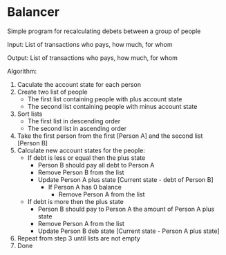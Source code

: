 # Balancer
Simple program for recalculating debets between a group of people

Input: 
List of transactions who pays, how much, for whom

Output:
List of transactions who pays, how much, for whom

Algorithm:
1. Caculate the account state for each person
2. Create two list of people
    - The first list containing people with plus account state
    - The second list containing people with minus account state
3. Sort lists
    - The first list in descending order
    - The second list in ascending order
5. Take the first person from the first [Person A] and the second list [Person B]
6. Calculate new account states for the people:
    - If debt is less or equal then the plus state
      - Person B should pay all debt to Person A
      - Remove Person B from the list
      - Update Person A plus state [Current state - debt of Person B]
        - If Person A has 0 balance
          - Remove Person A from the list
    - If debt is more then the plus state
      - Person B should pay to Person A the amount of Person A plus state 
      - Remove Person A from the list
      - Update Person B deb state [Current state - Person A plus state]
  7. Repeat from step 3 until lists are not empty
 8. Done
